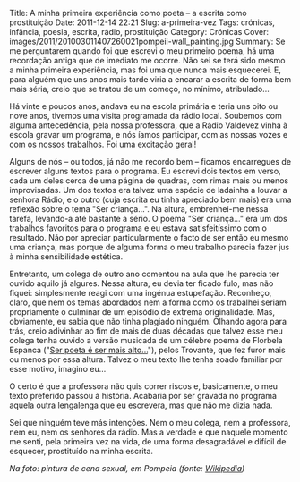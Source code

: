 Title: A minha primeira experiência como poeta – a escrita como prostituição
Date: 2011-12-14 22:21
Slug: a-primeira-vez
Tags: crónicas, infância, poesia, escrita, rádio, prostituição
Category: Crónicas
Cover: images/2011/201003011407260021pompeii-wall_painting.jpg
Summary: Se me perguntarem quando foi que escrevi o meu primeiro poema, há uma recordação antiga que de imediato me ocorre. Não sei se terá sido mesmo a minha primeira experiência, mas foi uma que nunca mais esquecerei.  E, para alguém que uns anos mais tarde viria a encarar a escrita de forma bem mais séria, creio que se tratou de um começo, no mínimo, atribulado…

Há vinte e poucos anos, andava eu na escola primária e teria uns oito ou nove anos, tivemos uma visita programada da rádio local. Soubemos com alguma antecedência, pela nossa professora, que a Rádio Valdevez vinha à escola gravar um programa, e nós íamos participar, com as nossas vozes e com os nossos trabalhos. Foi uma excitação geral!

Alguns de nós – ou todos, já não me recordo bem – ficamos encarregues de escrever alguns textos para o programa. Eu escrevi dois textos em verso, cada um deles cerca de uma página de quadras, com rimas mais ou menos improvisadas. Um dos textos era talvez uma espécie de ladainha a louvar a senhora Rádio, e o outro (cuja escrita eu tinha apreciado bem mais) era uma reflexão sobre o tema "Ser criança…". Na altura, embrenhei-me nessa tarefa, levando-a até bastante a sério. O poema "Ser criança…" era um dos trabalhos favoritos para o programa e eu estava satisfeitíssimo com o resultado. Não por apreciar particularmente o facto de ser então eu mesmo uma criança, mas porque de alguma forma o meu trabalho parecia fazer jus à minha sensibilidade estética. 

Entretanto, um colega de outro ano comentou na aula que lhe parecia ter ouvido aquilo já algures. Nessa altura, eu devia ter ficado fulo, mas não fiquei: simplesmente reagi com uma ingénua estupefação. Reconheço, claro, que nem os temas abordados nem a forma como os trabalhei seriam propriamente o culminar de um episódio de extrema originalidade. Mas, obviamente, eu sabia que não tinha plagiado ninguém. Olhando agora para trás, creio adivinhar ao fim de mais de duas décadas que talvez esse meu colega tenha ouvido a versão musicada de um célebre poema de Florbela Espanca ("[Ser poeta é ser mais alto…](http://www.youtube.com/watch?v=yEDZ2lIcNa0)"), pelos Trovante, que fez furor mais ou menos por essa altura. Talvez o meu texto lhe tenha soado familiar por esse motivo, imagino eu…

O certo é que a professora não quis correr riscos e, basicamente, o meu texto preferido passou à história. Acabaria por ser gravada no programa aquela outra lengalenga que eu escrevera, mas que não me dizia nada. 

Sei que ninguém teve más intenções. Nem o meu colega, nem a professora, nem eu, nem os senhores da rádio. Mas a verdade é que naquele momento me senti, pela primeira vez na vida, de uma forma desagradável e difícil de esquecer, prostituído na minha escrita.


*Na foto: pintura de cena sexual, em Pompeia (fonte: [Wikipedia](http://pt.wikipedia.org/wiki/Ficheiro:Pompeii-wall_painting.jpg))*
